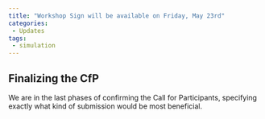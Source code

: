 ```yaml
---
title: "Workshop Sign will be available on Friday, May 23rd"
categories:
 - Updates
tags:
 - simulation
---
```


## Finalizing the CfP

We are in the last phases of confirming the Call for Participants, specifying exactly what kind of submission would be most beneficial.

